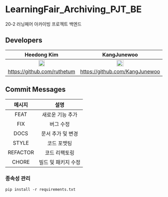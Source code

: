 # LearningFair_Archiving_PJT_BE
20-2 러닝페어 아카이빙 프로젝트 백엔드

## Developers
| Heedong Kim | KangJunewoo |
| :---: | :---: |
| <img src="https://avatars0.githubusercontent.com/u/59307414?s=400&u=17aa102a5fabc27c120755ccec0983cde69fb1fe&v=4" width="30%"></img> | <img src="https://avatars2.githubusercontent.com/u/29622782?s=460&v=4" width="30%"></img> |
| https://github.com/ruthetum | https://github.com/KangJunewoo |

## Commit Messages
| 메시지 | 설명 |
|:---:|:---:|
| FEAT | 새로운 기능 추가 |
| FIX | 버그 수정|
| DOCS | 문서 추가 및 변경 |
| STYLE | 코드 포맷팅 |
| REFACTOR | 코드 리팩토링 |
| CHORE | 빌드 및 패키지 수정 |

### 종속성 관리
<code>pip install -r requirements.txt</code>
